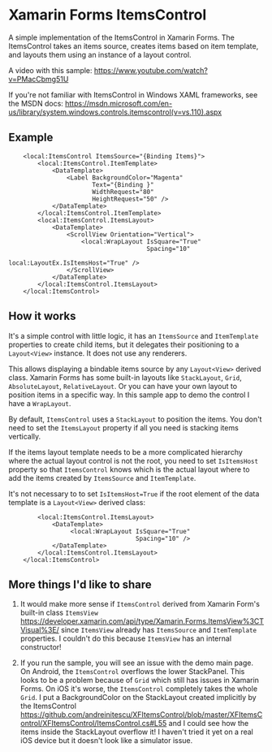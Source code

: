 # Xamarin Forms ItemsControl

A simple implementation of the ItemsControl in Xamarin Forms. 
The ItemsControl takes an items source, creates items based on item template, and layouts them using an instance of a layout control.

A video with this sample: https://www.youtube.com/watch?v=PMacCbmg51U

If you're not familiar with ItemsControl in Windows XAML frameworks, see the MSDN docs: https://msdn.microsoft.com/en-us/library/system.windows.controls.itemscontrol(v=vs.110).aspx


## Example

        <local:ItemsControl ItemsSource="{Binding Items}">
            <local:ItemsControl.ItemTemplate>
                <DataTemplate>
                    <Label BackgroundColor="Magenta"
                           Text="{Binding }"
                           WidthRequest="80"
                           HeightRequest="50" />
                </DataTemplate>
            </local:ItemsControl.ItemTemplate>
            <local:ItemsControl.ItemsLayout>
                <DataTemplate>
                    <ScrollView Orientation="Vertical">
                        <local:WrapLayout IsSquare="True"
                                          Spacing="10"
                                          local:LayoutEx.IsItemsHost="True" />
                    </ScrollView>
                </DataTemplate>
            </local:ItemsControl.ItemsLayout>
        </local:ItemsControl>
        
## How it works

It's a simple control with little logic, it has an `ItemsSource` and `ItemTemplate` properties to create child items, but it delegates their positioning to a `Layout<View>` instance.
It does not use any renderers.

This allows displaying a bindable items source by any `Layout<View>` derived class. Xamarin Forms has some built-in layouts like `StackLayout`, `Grid`, `AbsoluteLayout`, `RelativeLayout`.
Or you can have your own layout to position items in a specific way. In this sample app to demo the control I have a `WrapLayout`.

By default, `ItemsControl` uses a `StackLayout` to position the items. You don't need to set the `ItemsLayout` property if all you need is stacking items vertically.

If the items layout template needs to be a more complicated hierarchy where the actual layout control is not the root, you need to set `IsItemsHost` property so that `ItemsControl` knows which is the actual layout where to add the items created by `ItemsSource` and `ItemTemplate`.

It's not necessary to to set `IsItemsHost=True` if the root element of the data template is a `Layout<View>` derived class:

            <local:ItemsControl.ItemsLayout>
                <DataTemplate>
                     <local:WrapLayout IsSquare="True"
                                       Spacing="10" />
                </DataTemplate>
            </local:ItemsControl.ItemsLayout>
        </local:ItemsControl>

  
 
## More things I'd like to share

1. It would make more sense if `ItemsControl` derived from Xamarin Form's built-in class `ItemsView` https://developer.xamarin.com/api/type/Xamarin.Forms.ItemsView%3CTVisual%3E/ since `ItemsView` already has `ItemsSource` and `ItemTemplate` properties.
I couldn't do this because `ItemsView` has an internal constructor! 

2. If you run the sample, you will see an issue with the demo main page. On Android, the `ItemsControl` overflows the lower StackPanel. This looks to be a problem because of `Grid` which still has issues in Xamarin Forms. 
On iOS it's worse, the `ItemsControl` completely takes the whole `Grid`. I put a BackgroundColor on the StackLayout created implicitly by the ItemsControl https://github.com/andreinitescu/XFItemsControl/blob/master/XFItemsControl/XFItemsControl/ItemsControl.cs#L55 and I could see how the items inside the StackLayout overflow it! I haven't tried it yet on a real iOS device but it doesn't look like a simulator issue.
